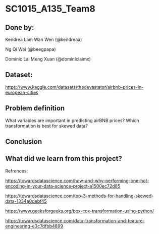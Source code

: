# SC1015_A135_Team8

## Done by:

Kendrea Lam Wan Wen (@kendreaa)

Ng Qi Wei (@beegpapa)

Dominic Lai Meng Xuan (@dominiclaimx)

## Dataset:

https://www.kaggle.com/datasets/thedevastator/airbnb-prices-in-european-cities

## Problem definition
What variables are important in predicting airBNB prices?
Which transformation is best for skewed data?

## Conclusion 

## What did we learn from this project?
Refrences:

https://towardsdatascience.com/how-and-why-performing-one-hot-encoding-in-your-data-science-project-a1500ec72d85

https://towardsdatascience.com/top-3-methods-for-handling-skewed-data-1334e0debf45

https://www.geeksforgeeks.org/box-cox-transformation-using-python/

https://towardsdatascience.com/data-transformation-and-feature-engineering-e3c7dfbb4899
